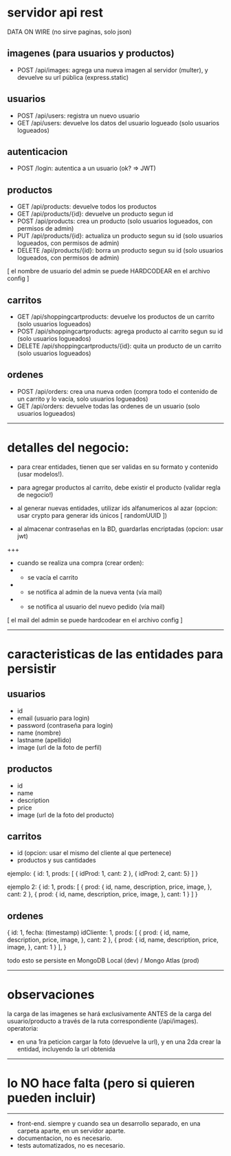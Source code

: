 # servidor api rest
DATA ON WIRE
(no sirve paginas, solo json)

## imagenes (para usuarios y productos)
- POST /api/images: agrega una nueva imagen al servidor (multer), y devuelve su url pública (express.static)

## usuarios
- POST /api/users: registra un nuevo usuario
- GET /api/users: devuelve los datos del usuario logueado (solo usuarios logueados)

## autenticacion
- POST /login: autentica a un usuario (ok? => JWT)

## productos
- GET /api/products: devuelve todos los productos
- GET /api/products/{id}: devuelve un producto segun id
- POST /api/products: crea un producto (solo usuarios logueados, con permisos de admin)
- PUT /api/products/{id}: actualiza un producto segun su id (solo usuarios logueados, con permisos de admin)
- DELETE /api/products/{id}: borra un producto segun su id (solo usuarios logueados, con permisos de admin)

[ el nombre de usuario del admin se puede HARDCODEAR en el archivo config ]

## carritos

- GET /api/shoppingcartproducts: devuelve los productos de un carrito (solo usuarios logueados)
- POST /api/shoppingcartproducts: agrega producto al carrito segun su id (solo usuarios logueados)
- DELETE /api/shoppingcartproducts/{id}: quita un producto de un carrito (solo usuarios logueados)

## ordenes
- POST /api/orders: crea una nueva orden (compra todo el contenido de un carrito y lo vacía, solo usuarios logueados)
- GET /api/orders: devuelve todas las ordenes de un usuario (solo usuarios logueados)

-------------------------------------------------------

# detalles del negocio:

- para crear entidades, tienen que ser validas en su formato y contenido (usar modelos!).

- para agregar productos al carrito, debe existir el producto (validar regla de negocio!)

- al generar nuevas entidades, utilizar ids alfanumericos al azar (opcion: usar crypto para generar ids únicos [ randomUUID ])

- al almacenar contraseñas en la BD, guardarlas encriptadas (opcion: usar jwt)

+++

- cuando se realiza una compra (crear orden):
- - se vacía el carrito
- - se notifica al admin de la nueva venta (vía mail)
- - se notifica al usuario del nuevo pedido (vía mail)

[ el mail del admin se puede hardcodear en el archivo config ]

-------------------------------------------------------

# caracteristicas de las entidades para persistir

## usuarios
- id
- email (usuario para login)
- password (contraseña para login)
- name (nombre)
- lastname (apellido)
- image (url de la foto de perfil)

## productos
- id
- name
- description
- price
- image (url de la foto del producto)

## carritos
- id (opcion: usar el mismo del cliente al que pertenece)
- productos y sus cantidades

ejemplo:
{
 id: 1,
 prods: [ { idProd: 1, cant: 2 }, { idProd: 2, cant: 5} ]
}

ejemplo 2:
{
 id: 1,
 prods: [
  { 
    prod: {
      id,
      name,
      description,
      price,
      image,
    },
    cant: 2
  },
  { 
    prod: {
      id,
      name,
      description,
      price,
      image,
    },
    cant: 1
  }
 ]
}

## ordenes
{
  id: 1,
  fecha: (timestamp)
  idCliente: 1,
  prods: [ 
    { 
    prod: {
      id,
      name,
      description,
      price,
      image,
    },
    cant: 2
  },
  { 
    prod: {
      id,
      name,
      description,
      price,
      image,
    },
    cant: 1
  }
 ],
}

todo esto se persiste en MongoDB Local (dev) / Mongo Atlas (prod)

----------------------------------------------------------
# observaciones

la carga de las imagenes se hará exclusivamente ANTES de la carga del usuario/producto a través de la ruta correspondiente (/api/images). operatoria:
- en una 1ra peticion cargar la foto (devuelve la url), y en una 2da crear la entidad, incluyendo la url obtenida

----------------------------------------------------------
# lo NO hace falta (pero si quieren pueden incluir)
----------------------------------------------------------

- front-end. siempre y cuando sea un desarrollo separado,
en una carpeta aparte, en un servidor aparte.
- documentacion, no es necesario.
- tests automatizados, no es necesario.

